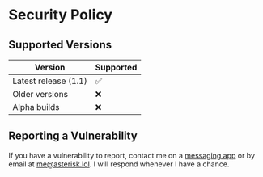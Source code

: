 # Security Policy

## Supported Versions

| Version | Supported          |
| ------- | ------------------ |
| Latest release (1.1)   | :white_check_mark: |
| Older versions | :x: |
| Alpha builds | :x: |

## Reporting a Vulnerability

If you have a vulnerability to report, contact me on a [messaging app](https://asterisk.lol/socials) or by email at me@asterisk.lol. I will respond whenever I have a chance.

